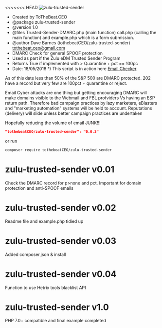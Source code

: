 <<<<<<< HEAD
![zulu-trusted-sender](https://zuluedm.com/trusted-sender/1.0/dist/img/ShakaTrustedSenderTrans320.png)
 
 * Created by ToTheBeat.CEO 
 * @package zulu-trusted-sender
 * @version 1.0
 * @files Trusted-Sender-DMARC.php (main function) call.php (calling the main function) and
 example.php which is a form submission.
 * @author Dave Barnes (tothebeatCEO/zulu-trusted-sender) <tothebeat.ceo@gmail.com>
 * DMARC Check for general SPOOF protection
 * Used as part if the Zulu eDM Trusted Sender Program 
 * Returns True if implemented with > Quarantine + pct == 100pc
 * Date: 18/05/2018
 */
This script  is in action here [Email Checker](https://zuluedm.com/trusted-sender/?utm_source=Zulu%20eDM&utm_medium=Github&utm_campaign=Trusted%20Sender) 

As of this date less than 50% of the S&P 500 are DMARC protected. 202 have a record but very few are 100pct + quarantine or reject.

Email Cyber attacks are one thing but getting encouraging DMARC will make domains visible to 
the Webmail and FBL profviders Vs having an ESP return path. Therefore bad campaign practices
by lazy marketers, eBlasters and "marketing automation" systems will be held to account. Reputations (delivery) will slide unless better campaign practices are undertaken

Hopefully reducing the volume of email JUNK!!!  

```json
"tothebeatCEO/zulu-trusted-sender": "0.0.3"
```

or run

```sh
composer require tothebeatCEO/zulu-trusted-sender
```



# zulu-trusted-sender v0.01
Check the DMARC record for p>none and pct. Important for domain protection and anti-SPOOF emails

# zulu-trusted-sender v0.02
Readme file and example.php tidied up

# zulu-trusted-sender v0.03
Added composer.json &  install

# zulu-trusted-sender v0.04
Function to use Hetrix tools blacklist API 
# zulu-trusted-sender v1.0
PHP 7.0+ compatible and final example completed
